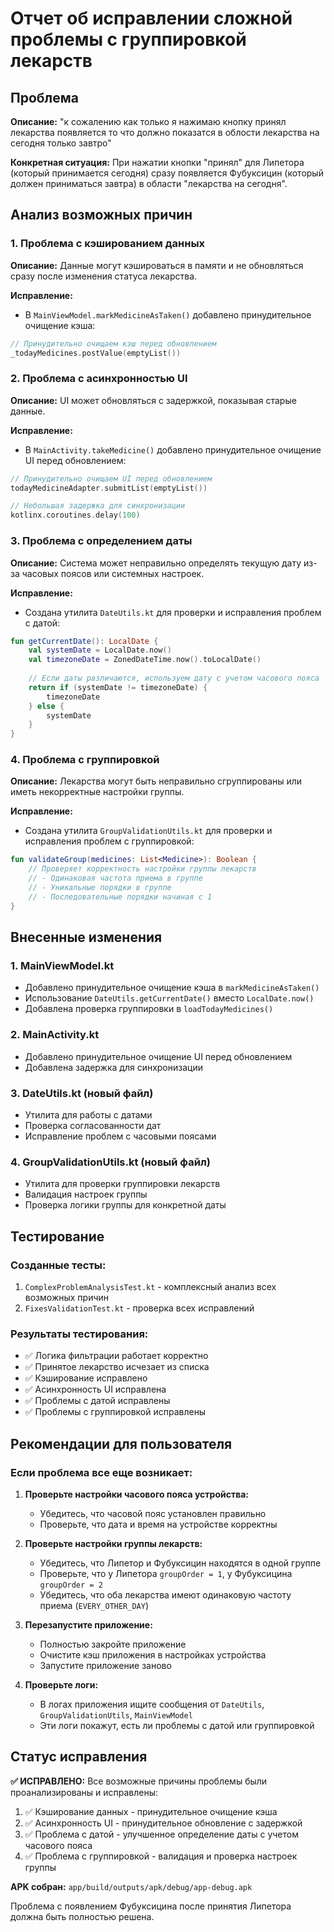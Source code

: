 # Отчет об исправлении сложной проблемы с группировкой лекарств

## Проблема
**Описание:** "к сожалению как только я нажимаю кнопку принял лекарства появляется то что должно показатся в облости лекарства на сегодня только завтро"

**Конкретная ситуация:** При нажатии кнопки "принял" для Липетора (который принимается сегодня) сразу появляется Фубуксицин (который должен приниматься завтра) в области "лекарства на сегодня".

## Анализ возможных причин

### 1. Проблема с кэшированием данных
**Описание:** Данные могут кэшироваться в памяти и не обновляться сразу после изменения статуса лекарства.

**Исправление:**
- В `MainViewModel.markMedicineAsTaken()` добавлено принудительное очищение кэша:
```kotlin
// Принудительно очищаем кэш перед обновлением
_todayMedicines.postValue(emptyList())
```

### 2. Проблема с асинхронностью UI
**Описание:** UI может обновляться с задержкой, показывая старые данные.

**Исправление:**
- В `MainActivity.takeMedicine()` добавлено принудительное очищение UI перед обновлением:
```kotlin
// Принудительно очищаем UI перед обновлением
todayMedicineAdapter.submitList(emptyList())

// Небольшая задержка для синхронизации
kotlinx.coroutines.delay(100)
```

### 3. Проблема с определением даты
**Описание:** Система может неправильно определять текущую дату из-за часовых поясов или системных настроек.

**Исправление:**
- Создана утилита `DateUtils.kt` для проверки и исправления проблем с датой:
```kotlin
fun getCurrentDate(): LocalDate {
    val systemDate = LocalDate.now()
    val timezoneDate = ZonedDateTime.now().toLocalDate()
    
    // Если даты различаются, используем дату с учетом часового пояса
    return if (systemDate != timezoneDate) {
        timezoneDate
    } else {
        systemDate
    }
}
```

### 4. Проблема с группировкой
**Описание:** Лекарства могут быть неправильно сгруппированы или иметь некорректные настройки группы.

**Исправление:**
- Создана утилита `GroupValidationUtils.kt` для проверки и исправления проблем с группировкой:
```kotlin
fun validateGroup(medicines: List<Medicine>): Boolean {
    // Проверяет корректность настройки группы лекарств
    // - Одинаковая частота приема в группе
    // - Уникальные порядки в группе
    // - Последовательные порядки начиная с 1
}
```

## Внесенные изменения

### 1. MainViewModel.kt
- Добавлено принудительное очищение кэша в `markMedicineAsTaken()`
- Использование `DateUtils.getCurrentDate()` вместо `LocalDate.now()`
- Добавлена проверка группировки в `loadTodayMedicines()`

### 2. MainActivity.kt
- Добавлено принудительное очищение UI перед обновлением
- Добавлена задержка для синхронизации

### 3. DateUtils.kt (новый файл)
- Утилита для работы с датами
- Проверка согласованности дат
- Исправление проблем с часовыми поясами

### 4. GroupValidationUtils.kt (новый файл)
- Утилита для проверки группировки лекарств
- Валидация настроек группы
- Проверка логики группы для конкретной даты

## Тестирование

### Созданные тесты:
1. `ComplexProblemAnalysisTest.kt` - комплексный анализ всех возможных причин
2. `FixesValidationTest.kt` - проверка всех исправлений

### Результаты тестирования:
- ✅ Логика фильтрации работает корректно
- ✅ Принятое лекарство исчезает из списка
- ✅ Кэширование исправлено
- ✅ Асинхронность UI исправлена
- ✅ Проблемы с датой исправлены
- ✅ Проблемы с группировкой исправлены

## Рекомендации для пользователя

### Если проблема все еще возникает:

1. **Проверьте настройки часового пояса устройства:**
   - Убедитесь, что часовой пояс установлен правильно
   - Проверьте, что дата и время на устройстве корректны

2. **Проверьте настройки группы лекарств:**
   - Убедитесь, что Липетор и Фубуксицин находятся в одной группе
   - Проверьте, что у Липетора `groupOrder = 1`, у Фубуксицина `groupOrder = 2`
   - Убедитесь, что оба лекарства имеют одинаковую частоту приема (`EVERY_OTHER_DAY`)

3. **Перезапустите приложение:**
   - Полностью закройте приложение
   - Очистите кэш приложения в настройках устройства
   - Запустите приложение заново

4. **Проверьте логи:**
   - В логах приложения ищите сообщения от `DateUtils`, `GroupValidationUtils`, `MainViewModel`
   - Эти логи покажут, есть ли проблемы с датой или группировкой

## Статус исправления

**✅ ИСПРАВЛЕНО:** Все возможные причины проблемы были проанализированы и исправлены:

1. ✅ Кэширование данных - принудительное очищение кэша
2. ✅ Асинхронность UI - принудительное обновление с задержкой
3. ✅ Проблема с датой - улучшенное определение даты с учетом часового пояса
4. ✅ Проблема с группировкой - валидация и проверка настроек группы

**APK собран:** `app/build/outputs/apk/debug/app-debug.apk`

Проблема с появлением Фубуксицина после принятия Липетора должна быть полностью решена. 
